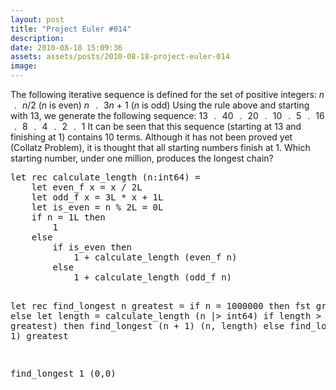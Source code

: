 ```yaml
---
layout: post
title: "Project Euler #014"
description:
date: 2010-08-18 15:09:36
assets: assets/posts/2010-08-18-project-euler-014
image: 
---
```


<p>The following iterative sequence is defined for the set of positive integers:  <var>n</var> <img height="7" width="15" alt="→" border="0" src="http://projecteuler.net/images/symbol_maps.gif" /> <var>n</var>/2 (<var>n</var> is even) <var>n</var> <img height="7" width="15" alt="→" border="0" src="http://projecteuler.net/images/symbol_maps.gif" /> 3<var>n</var> + 1 (<var>n</var> is odd)  Using the rule above and starting with 13, we generate the following sequence:  13 <img height="7" width="15" alt="→" border="0" src="http://projecteuler.net/images/symbol_maps.gif" /> 40 <img height="7" width="15" alt="→" border="0" src="http://projecteuler.net/images/symbol_maps.gif" /> 20 <img height="7" width="15" alt="→" border="0" src="http://projecteuler.net/images/symbol_maps.gif" /> 10 <img height="7" width="15" alt="→" border="0" src="http://projecteuler.net/images/symbol_maps.gif" /> 5 <img height="7" width="15" alt="→" border="0" src="http://projecteuler.net/images/symbol_maps.gif" /> 16 <img height="7" width="15" alt="→" border="0" src="http://projecteuler.net/images/symbol_maps.gif" /> 8 <img height="7" width="15" alt="→" border="0" src="http://projecteuler.net/images/symbol_maps.gif" /> 4 <img height="7" width="15" alt="→" border="0" src="http://projecteuler.net/images/symbol_maps.gif" /> 2 <img height="7" width="15" alt="→" border="0" src="http://projecteuler.net/images/symbol_maps.gif" /> 1  It can be seen that this sequence (starting at 13 and finishing at 1) contains 10 terms. Although it has not been proved yet (Collatz Problem), it is thought that all starting numbers finish at 1.  Which starting number, under one million, produces the longest chain?</p>
<pre class="brush:fsharp">let rec calculate_length (n:int64) =
    let even_f x = x / 2L
    let odd_f x = 3L * x + 1L
    let is_even = n % 2L = 0L
    if n = 1L then
        1
    else
        if is_even then
            1 + calculate_length (even_f n)
        else
            1 + calculate_length (odd_f n)

let rec find_longest n greatest =
    if n = 1000000 then
        fst greatest
    else
        let length = calculate_length (n |> int64)
        if length > (snd greatest) then
            find_longest (n + 1) (n, length)
        else
            find_longest (n + 1) greatest

find_longest 1 (0,0)</pre>
